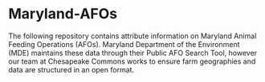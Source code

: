 # Maryland-AFOs
The following repository contains attribute information on Maryland Animal Feeding Operations (AFOs).  Maryland Department of the Environment (MDE) maintains these data through their Public AFO Search Tool, however our team at Chesapeake Commons works to ensure farm geographies and data are structured in an open format.  
